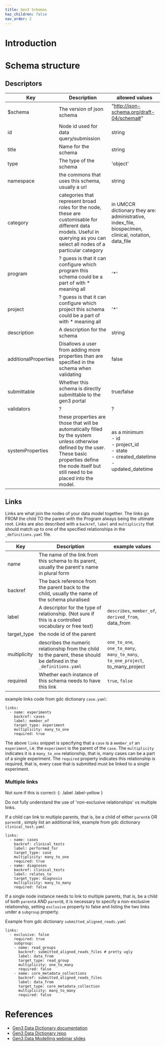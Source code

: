 ```yaml
---
title: Gen3 Schemas
has_children: false
nav_order: 2
---
```


# Introduction

# Schema structure



## Descriptors

| Key                  | Description                                                                                      | allowed values                                                                                       |
|----------------------|--------------------------------------------------------------------------------------------------|------------------------------------------------------------------------------------------------------|
| $schema              | The version of json schema                                                                       | "http://json-schema.org/draft-04/schema#"                                                            |
| id                   | Node id used for data query/submission                                                           | string                                                                                               |
| title                | Name for the schema                                                                              | string                                                                                               |
| type                 | The type of the schema                                                                           | 'object'                                                                                             |
| namespace            | the commons that uses this schema, usually a url                                                 | string                                                                                               |
| category             | categories that represent broad roles for the node, these are customisable for different data models. Useful in querying as you can select all nodes of a particular category | in UMCCR dictionary they are: administrative, index_file, biospecimen, clinical, notation, data_file |
| program              | ? guess is that it can configure which program this schema could be a part of with * meaning all | '*'                                                                                                  |
| project              | ? guess is that it can configure which project this schema could be a part of with * meaning all | '*'                                                                                                  |
| description          | A description for the schema                                                                     | string                                                                                               |
| additionalProperties | Disallows a user from adding more properties than are specified in the schema when validating    | false                                                                                                |
| submittable          | Whether this schema is directly submittable to the gen3 portal | true/false                                                                                           |
| validators           | ?                                                                                                | ?                                                                                                    |
| systemProperties     | these properties are those that will be automatically filled by the system unless otherwise defined by the user. These basic properties define the node itself but still need to be placed into the model. | as a minimum <br> - id <br> - project_id <br> - state <br> - created_datetime <br> - updated_datetime|

## Links

Links are what join the nodes of your data model together. The links go FROM the child TO the parent with the Program always being the ultimate root. Links are also described with a `backref`, `label` and `multiplicity` that should match up to one of the specified relationships in the `_definitions.yaml` file.


| Key          | Description                                                                                                         | example values                                                         |
|--------------|---------------------------------------------------------------------------------------------------------------------|------------------------------------------------------------------------|
| name         | The name of the link from this schema to its parent, usually the parent's name in plural form                       |                                                                        |
| backref      | The back reference from the parent back to the child, usually the name of the schema pluralised                     |                                                                        |
| label        | A descriptor for the type of relationship. (Not sure if this is a controlled vocabulary or free text)               | `describes`, `member_of`, `derived_from`, data_from                          |
| target_type  | the node id of the parent                                                                                           |                                                                        |
| multiplicity | describes the numeric relationship from the child to the parent, these should be defined in the `_definitions.yaml` | `one_to_one`, `one_to_many`, `many_to_many`, `to_one_project`, to_many_project |
| required     | Whether each instance of this schema needs to have this link                                                        | `true`, `false`                                                        |

example links code from gdc dictionary `case.yaml`:

```
links:
  - name: experiments 
    backref: cases
    label: member_of
    target_type: experiment
    multiplicity: many_to_one
    required: true
```

The above `links` snippet is specifying that a `case` is a `member_of` an `experiment`, i.e. the `experiment` is the parent of the `case`. The `multiplicity` indicates it is a `many_to_one` relationship, that is, many cases can be a part of a single experiment. The `required` property indicates this relationship is required, that is, every case that is submitted must be linked to a single experiment.

### Multiple links

Not sure if this is correct:
{: .label .label-yellow }

Do not fully understand the use of 'non-exclusive relationships' vs multiple links.

If a child can link to multiple parents, that is, be a child of either `parentA` OR `parentB` , simply list an additional link, example from gdc dictionary `clinical_test.yaml`

```
links:
  - name: cases 
    backref: clinical_tests
    label: performed_for 
    target_type: case
    multiplicity: many_to_one
    required: true
  - name: diagnoses
    backref: clinical_tests
    label: relates_to
    target_type: diagnosis
    multiplicity: many_to_many
    required: false
```

If a single node instance needs to link to multiple parents, that is, be a child of both `parentA` AND `parentB`, it is necessary to specify a non-exclusive relationship, setting `exclusive` property to false and listing the two links under a `subgroup` property. 

Example from gdc dictionary `submitted_aligned_reads.yaml`

```
links:
  - exclusive: false
    required: true
    subgroup:
    - name: read_groups
      backref: submitted_aligned_reads_files # pretty ugly
      label: data_from
      target_type: read_group
      multiplicity: one_to_many
      required: false
    - name: core_metadata_collections
      backref: submitted_aligned_reads_files
      label: data_from
      target_type: core_metadata_collection
      multiplicity: many_to_many
      required: false
```



# References

* [Gen3 Data Dictionary documentation](https://gen3.org/resources/user/dictionary/)
* [Gen3 Data Dictionary repo](https://github.com/uc-cdis/datadictionary)
* [Gen3 Data Modelling webinar slides](https://gen3.org/community/webinars/Webinar_20190509.pdf)
